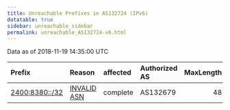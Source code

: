 ```yaml
---
title: Unreachable Prefixes in AS132724 (IPv6)
datatable: true
sidebar: unreachable_sidebar
permalink: unreachable_AS132724-v6.html
---
```


Data as of 2018-11-19 14:35:00 UTC


<div class="datatable-begin"></div>

| Prefix                                                 | Reason                                                                                                 | affected   | Authorized AS   |   MaxLength | Anchor                                       |   unreachable /48s |
|:-------------------------------------------------------|:-------------------------------------------------------------------------------------------------------|:-----------|:----------------|------------:|:---------------------------------------------|-------------------:|
| [2400:8380::/32](https://stat.ripe.net/2400:8380::/32) | [INVALID ASN](https://rpki-validator.ripe.net/announcement-preview?asn=AS132724&prefix=2400:8380::/32) | complete   | AS132679        |          48 | [APNIC](unreachable_APNIC_RPKI_Root-v6.html) |              65536 |

<div class="datatable-end"></div>